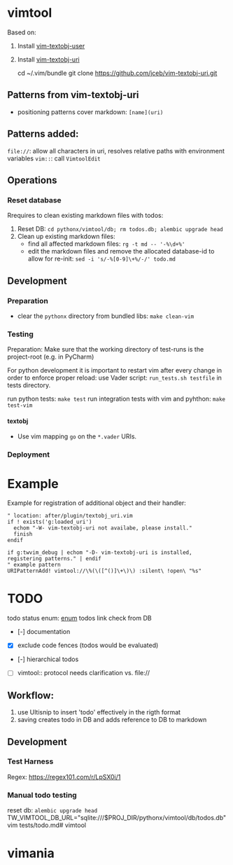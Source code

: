 # vimtool
Based on:

1. Install [vim-textobj-user](https://github.com/kana/vim-textobj-user)
2. Install [vim-textobj-uri](https://github.com/jceb/vim-textobj-uri)

   cd ~/.vim/bundle
   git clone https://github.com/jceb/vim-textobj-uri.git

## Patterns from vim-textobj-uri
- positioning patterns cover markdown: `[name](uri)`

## Patterns added:
`file://`: allow all characters in uri, resolves relative paths with environment variables
`vim::`: call `VimtoolEdit`

## Operations
### Reset database
Rrequires to clean existing markdown files with todos:   
1. Reset DB: `cd pythonx/vimtool/db; rm todos.db; alembic upgrade head`
2. Clean up existing markdown files:
   - find all affected markdown files: `rg -t md -- '-%\d+%'`
   - edit the markdown files and remove the allocated database-id to allow for re-init: `sed -i 's/-%[0-9]\+%/-/' todo.md`

## Development
### Preparation
- clear the `pythonx` directory from bundled libs: `make clean-vim`

### Testing
Preparation: Make sure that the working directory of test-runs is the project-root (e.g. in PyCharm)  

For python development it is important to restart vim after every change in order to enforce proper reload: 
use Vader script: `run_tests.sh testfile` in tests directory.

run python tests: `make test`
run integration tests with vim and pyhthon: `make test-vim`

#### textobj
- Use vim mapping `go` on the `*.vader` URIs.


### Deployment

# Example
Example for registration of additional object and their handler:
```vim
" location: after/plugin/textobj_uri.vim
if ! exists('g:loaded_uri')
  echom "-W- vim-textobj-uri not availabe, please install."
  finish
endif

if g:twvim_debug | echom "-D- vim-textobj-uri is installed, registering patterns." | endif
" example pattern
URIPatternAdd! vimtool://\%(\([^()]\+\)\) :silent\ !open\ "%s"
```


# TODO
todo status enum: [enum](https://stackoverflow.com/questions/5299267/how-to-create-enum-type-in-sqlite)
todos link check from DB

- [-] documentation
- [x] exclude code fences (todos would be evaluated)
- [-] hierarchical todos
- [ ] vimtool:: protocol needs clarification vs. file://

## Workflow:
1. use Ultisnip to insert 'todo' effectively in the rigth format
2. saving creates todo in DB and adds reference to DB to markdown

## Development

### Test Harness
Regex: https://regex101.com/r/LpSX0i/1

### Manual todo testing
reset db: `alembic upgrade head`
TW_VIMTOOL_DB_URL="sqlite:///$PROJ_DIR/pythonx/vimtool/db/todos.db" vim tests/todo.md# vimtool
# vimania
